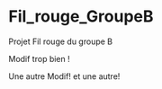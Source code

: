 # Fil_rouge_GroupeB
Projet Fil rouge du groupe B

Modif trop bien ! 

Une autre Modif! et une autre!